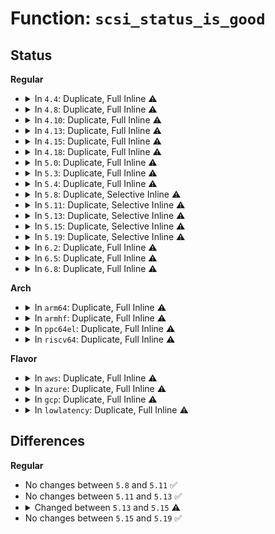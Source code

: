 # Function: <code>scsi_status_is_good</code>

## Status
<b>Regular</b>
<ul>
<li>
<details>
<summary>In <code>4.4</code>: Duplicate, Full Inline ⚠️</summary>

**Collision:** Static Duplication

**Inline:** Full

**Transformation:** False

**Instances:**

```
In drivers/scsi/scsi_lib.c (ffffffff815af04b)
Location: include/scsi/scsi.h:69
Inline: True
Inline callers:
  - drivers/scsi/scsi_lib.c:scsi_mode_sense
  - drivers/scsi/scsi_lib.c:scsi_mode_sense
```
```
In drivers/scsi/sd.c (ffffffff815bad93)
Location: include/scsi/scsi.h:69
Inline: True
Inline callers:
  - drivers/scsi/sd.c:sd_read_cache_type
  - drivers/scsi/sd.c:sd_read_cache_type
  - drivers/scsi/sd.c:sd_revalidate_disk
  - drivers/scsi/sd.c:sd_revalidate_disk
  - drivers/scsi/sd.c:sd_revalidate_disk
  - drivers/scsi/sd.c:sd_revalidate_disk
  - drivers/scsi/sd.c:sd_revalidate_disk
  - drivers/scsi/sd.c:sd_revalidate_disk
  - drivers/scsi/sd.c:sd_revalidate_disk
```
```
In drivers/scsi/sr.c (ffffffff815c042a)
Location: include/scsi/scsi.h:69
Inline: True
Inline callers:
  - drivers/scsi/sr.c:sr_check_events
  - drivers/scsi/sr.c:sr_probe
```
</details>
</li>
<li>
<details>
<summary>In <code>4.8</code>: Duplicate, Full Inline ⚠️</summary>

**Collision:** Static Duplication

**Inline:** Full

**Transformation:** False

**Instances:**

```
In drivers/scsi/scsi_lib.c (ffffffff816072e8)
Location: include/scsi/scsi.h:50
Inline: True
Inline callers:
  - drivers/scsi/scsi_lib.c:scsi_mode_sense
  - drivers/scsi/scsi_lib.c:scsi_mode_sense
```
```
In drivers/scsi/sd.c (ffffffff81616915)
Location: include/scsi/scsi.h:50
Inline: True
Inline callers:
  - drivers/scsi/sd.c:sd_revalidate_disk
  - drivers/scsi/sd.c:sd_revalidate_disk
  - drivers/scsi/sd.c:sd_revalidate_disk
  - drivers/scsi/sd.c:sd_revalidate_disk
  - drivers/scsi/sd.c:sd_revalidate_disk
  - drivers/scsi/sd.c:sd_revalidate_disk
  - drivers/scsi/sd.c:sd_revalidate_disk
  - drivers/scsi/sd.c:sd_read_cache_type
  - drivers/scsi/sd.c:sd_read_cache_type
```
```
In drivers/scsi/sr.c (ffffffff8161929e)
Location: include/scsi/scsi.h:50
Inline: True
Inline callers:
  - drivers/scsi/sr.c:sr_probe
  - drivers/scsi/sr.c:sr_check_events
```
</details>
</li>
<li>
<details>
<summary>In <code>4.10</code>: Duplicate, Full Inline ⚠️</summary>

**Collision:** Static Duplication

**Inline:** Full

**Transformation:** False

**Instances:**

```
In drivers/scsi/scsi_lib.c (ffffffff816369b0)
Location: include/scsi/scsi.h:50
Inline: True
Inline callers:
  - drivers/scsi/scsi_lib.c:scsi_mode_sense
  - drivers/scsi/scsi_lib.c:scsi_mode_sense
```
```
In drivers/scsi/sd.c (ffffffff816463b3)
Location: include/scsi/scsi.h:50
Inline: True
Inline callers:
  - drivers/scsi/sd.c:sd_revalidate_disk
  - drivers/scsi/sd.c:sd_revalidate_disk
  - drivers/scsi/sd.c:sd_revalidate_disk
  - drivers/scsi/sd.c:sd_revalidate_disk
  - drivers/scsi/sd.c:sd_revalidate_disk
  - drivers/scsi/sd.c:sd_revalidate_disk
  - drivers/scsi/sd.c:sd_revalidate_disk
  - drivers/scsi/sd.c:sd_read_cache_type
  - drivers/scsi/sd.c:sd_read_cache_type
```
```
In drivers/scsi/sr.c (ffffffff81649f2e)
Location: include/scsi/scsi.h:50
Inline: True
Inline callers:
  - drivers/scsi/sr.c:sr_probe
  - drivers/scsi/sr.c:sr_check_events
```
</details>
</li>
<li>
<details>
<summary>In <code>4.13</code>: Duplicate, Full Inline ⚠️</summary>

**Collision:** Static Duplication

**Inline:** Full

**Transformation:** False

**Instances:**

```
In drivers/scsi/scsi_lib.c (ffffffff81649489)
Location: include/scsi/scsi.h:40
Inline: True
Inline callers:
  - drivers/scsi/scsi_lib.c:scsi_mode_sense
  - drivers/scsi/scsi_lib.c:scsi_mode_sense
```
```
In drivers/scsi/sd.c (ffffffff8165af3b)
Location: include/scsi/scsi.h:40
Inline: True
Inline callers:
  - drivers/scsi/sd.c:sd_revalidate_disk
  - drivers/scsi/sd.c:sd_revalidate_disk
  - drivers/scsi/sd.c:sd_revalidate_disk
  - drivers/scsi/sd.c:sd_revalidate_disk
  - drivers/scsi/sd.c:sd_revalidate_disk
  - drivers/scsi/sd.c:sd_revalidate_disk
  - drivers/scsi/sd.c:sd_revalidate_disk
  - drivers/scsi/sd.c:sd_read_cache_type
  - drivers/scsi/sd.c:sd_read_cache_type
```
```
In drivers/scsi/sr.c (ffffffff8165e9f7)
Location: include/scsi/scsi.h:40
Inline: True
Inline callers:
  - drivers/scsi/sr.c:sr_probe
  - drivers/scsi/sr.c:sr_check_events
```
</details>
</li>
<li>
<details>
<summary>In <code>4.15</code>: Duplicate, Full Inline ⚠️</summary>

**Collision:** Static Duplication

**Inline:** Full

**Transformation:** False

**Instances:**

```
In drivers/scsi/scsi_lib.c (ffffffff816b26a9)
Location: include/scsi/scsi.h:41
Inline: True
Inline callers:
  - drivers/scsi/scsi_lib.c:scsi_mode_sense
  - drivers/scsi/scsi_lib.c:scsi_mode_sense
```
```
In drivers/scsi/sd.c (ffffffff816c458b)
Location: include/scsi/scsi.h:41
Inline: True
Inline callers:
  - drivers/scsi/sd.c:sd_revalidate_disk
  - drivers/scsi/sd.c:sd_revalidate_disk
  - drivers/scsi/sd.c:sd_revalidate_disk
  - drivers/scsi/sd.c:sd_revalidate_disk
  - drivers/scsi/sd.c:sd_revalidate_disk
  - drivers/scsi/sd.c:sd_revalidate_disk
  - drivers/scsi/sd.c:sd_revalidate_disk
  - drivers/scsi/sd.c:sd_read_cache_type
  - drivers/scsi/sd.c:sd_read_cache_type
```
```
In drivers/scsi/sr.c (ffffffff816c7e0c)
Location: include/scsi/scsi.h:41
Inline: True
Inline callers:
  - drivers/scsi/sr.c:sr_probe
  - drivers/scsi/sr.c:sr_check_events
```
</details>
</li>
<li>
<details>
<summary>In <code>4.18</code>: Duplicate, Full Inline ⚠️</summary>

**Collision:** Static Duplication

**Inline:** Full

**Transformation:** False

**Instances:**

```
In drivers/scsi/scsi_lib.c (ffffffff816ee85f)
Location: include/scsi/scsi.h:41
Inline: True
Inline callers:
  - drivers/scsi/scsi_lib.c:scsi_mode_sense
  - drivers/scsi/scsi_lib.c:scsi_mode_sense
  - drivers/scsi/scsi_lib.c:scsi_io_completion
```
```
In drivers/scsi/sd.c (ffffffff81700b64)
Location: include/scsi/scsi.h:41
Inline: True
Inline callers:
  - drivers/scsi/sd.c:sd_revalidate_disk
  - drivers/scsi/sd.c:sd_revalidate_disk
  - drivers/scsi/sd.c:sd_revalidate_disk
  - drivers/scsi/sd.c:sd_revalidate_disk
  - drivers/scsi/sd.c:sd_revalidate_disk
  - drivers/scsi/sd.c:sd_revalidate_disk
  - drivers/scsi/sd.c:sd_revalidate_disk
  - drivers/scsi/sd.c:sd_read_cache_type
  - drivers/scsi/sd.c:sd_read_cache_type
```
```
In drivers/scsi/sr.c (ffffffff817047b7)
Location: include/scsi/scsi.h:41
Inline: True
Inline callers:
  - drivers/scsi/sr.c:sr_probe
  - drivers/scsi/sr.c:sr_check_events
```
</details>
</li>
<li>
<details>
<summary>In <code>5.0</code>: Duplicate, Full Inline ⚠️</summary>

**Collision:** Static Duplication

**Inline:** Full

**Transformation:** False

**Instances:**

```
In drivers/scsi/scsi_lib.c (ffffffff817123ff)
Location: include/scsi/scsi.h:41
Inline: True
Inline callers:
  - drivers/scsi/scsi_lib.c:scsi_mode_sense
  - drivers/scsi/scsi_lib.c:scsi_mode_sense
  - drivers/scsi/scsi_lib.c:scsi_io_completion
```
```
In drivers/scsi/sd.c (ffffffff81723904)
Location: include/scsi/scsi.h:41
Inline: True
Inline callers:
  - drivers/scsi/sd.c:sd_revalidate_disk
  - drivers/scsi/sd.c:sd_revalidate_disk
  - drivers/scsi/sd.c:sd_revalidate_disk
  - drivers/scsi/sd.c:sd_revalidate_disk
  - drivers/scsi/sd.c:sd_revalidate_disk
  - drivers/scsi/sd.c:sd_revalidate_disk
  - drivers/scsi/sd.c:sd_revalidate_disk
  - drivers/scsi/sd.c:sd_read_cache_type
  - drivers/scsi/sd.c:sd_read_cache_type
```
```
In drivers/scsi/sr.c (ffffffff81726c2e)
Location: include/scsi/scsi.h:41
Inline: True
Inline callers:
  - drivers/scsi/sr.c:sr_probe
  - drivers/scsi/sr.c:sr_check_events
```
</details>
</li>
<li>
<details>
<summary>In <code>5.3</code>: Duplicate, Full Inline ⚠️</summary>

**Collision:** Static Duplication

**Inline:** Full

**Transformation:** False

**Instances:**

```
In drivers/scsi/scsi_lib.c (ffffffff8174dd6f)
Location: include/scsi/scsi.h:41
Inline: True
Inline callers:
  - drivers/scsi/scsi_lib.c:scsi_mode_sense
  - drivers/scsi/scsi_lib.c:scsi_mode_sense
  - drivers/scsi/scsi_lib.c:scsi_io_completion
```
```
In drivers/scsi/sd.c (ffffffff8175f27d)
Location: include/scsi/scsi.h:41
Inline: True
Inline callers:
  - drivers/scsi/sd.c:sd_revalidate_disk
  - drivers/scsi/sd.c:sd_revalidate_disk
  - drivers/scsi/sd.c:sd_revalidate_disk
  - drivers/scsi/sd.c:sd_revalidate_disk
  - drivers/scsi/sd.c:sd_read_cache_type
  - drivers/scsi/sd.c:sd_read_cache_type
  - drivers/scsi/sd.c:sd_spinup_disk
  - drivers/scsi/sd.c:sd_spinup_disk
  - drivers/scsi/sd.c:sd_spinup_disk
```
```
In drivers/scsi/sr.c (ffffffff81762361)
Location: include/scsi/scsi.h:41
Inline: True
Inline callers:
  - drivers/scsi/sr.c:sr_probe
  - drivers/scsi/sr.c:sr_check_events
```
</details>
</li>
<li>
<details>
<summary>In <code>5.4</code>: Duplicate, Full Inline ⚠️</summary>

**Collision:** Static Duplication

**Inline:** Full

**Transformation:** False

**Instances:**

```
In drivers/scsi/scsi_lib.c (ffffffff81771f1f)
Location: include/scsi/scsi.h:41
Inline: True
Inline callers:
  - drivers/scsi/scsi_lib.c:scsi_mode_sense
  - drivers/scsi/scsi_lib.c:scsi_mode_sense
  - drivers/scsi/scsi_lib.c:scsi_io_completion
```
```
In drivers/scsi/sd.c (ffffffff817831ba)
Location: include/scsi/scsi.h:41
Inline: True
Inline callers:
  - drivers/scsi/sd.c:sd_revalidate_disk
  - drivers/scsi/sd.c:sd_revalidate_disk
  - drivers/scsi/sd.c:sd_revalidate_disk
  - drivers/scsi/sd.c:sd_revalidate_disk
  - drivers/scsi/sd.c:sd_read_cache_type
  - drivers/scsi/sd.c:sd_read_cache_type
  - drivers/scsi/sd.c:sd_spinup_disk
  - drivers/scsi/sd.c:sd_spinup_disk
  - drivers/scsi/sd.c:sd_spinup_disk
```
```
In drivers/scsi/sr.c (ffffffff81786351)
Location: include/scsi/scsi.h:41
Inline: True
Inline callers:
  - drivers/scsi/sr.c:sr_probe
  - drivers/scsi/sr.c:sr_check_events
```
</details>
</li>
<li>
<details>
<summary>In <code>5.8</code>: Duplicate, Selective Inline ⚠️</summary>

```c
int scsi_status_is_good(int status);
```

**Collision:** Static Duplication

**Inline:** Selective

**Transformation:** False

**Instances:**

```
In drivers/scsi/scsi_lib.c (ffffffff81836487)
Location: include/scsi/scsi.h:41
Inline: True
Inline callers:
  - drivers/scsi/scsi_lib.c:scsi_mode_sense
  - drivers/scsi/scsi_lib.c:scsi_mode_sense
  - drivers/scsi/scsi_lib.c:scsi_result_to_blk_status
```
```
In drivers/scsi/sd.c (ffffffff8184502c)
Location: include/scsi/scsi.h:41
Inline: True
Inline callers:
  - drivers/scsi/sd.c:sd_read_app_tag_own
  - drivers/scsi/sd.c:sd_read_cache_type
  - drivers/scsi/sd.c:sd_read_cache_type
  - drivers/scsi/sd.c:sd_read_write_protect_flag
  - drivers/scsi/sd.c:sd_read_write_protect_flag
  - drivers/scsi/sd.c:sd_read_write_protect_flag
  - drivers/scsi/sd.c:sd_spinup_disk
  - drivers/scsi/sd.c:sd_spinup_disk
Direct callers:
  - drivers/scsi/sd.c:sd_spinup_disk
```
```
In drivers/scsi/sr.c (ffffffff8184a3fd)
Location: include/scsi/scsi.h:41
Inline: True
Inline callers:
  - drivers/scsi/sr.c:get_capabilities
  - drivers/scsi/sr.c:sr_check_events
```
**Symbols:**

```
ffffffff81841920-ffffffff81841940: scsi_status_is_good (STB_LOCAL)
```
</details>
</li>
<li>
<details>
<summary>In <code>5.11</code>: Duplicate, Selective Inline ⚠️</summary>

```c
int scsi_status_is_good(int status);
```

**Collision:** Static Duplication

**Inline:** Selective

**Transformation:** False

**Instances:**

```
In drivers/scsi/scsi_lib.c (ffffffff81846f57)
Location: include/scsi/scsi.h:41
Inline: True
Inline callers:
  - drivers/scsi/scsi_lib.c:scsi_mode_sense
  - drivers/scsi/scsi_lib.c:scsi_mode_sense
  - drivers/scsi/scsi_lib.c:scsi_result_to_blk_status
```
```
In drivers/scsi/sd.c (ffffffff81855321)
Location: include/scsi/scsi.h:41
Inline: True
Inline callers:
  - drivers/scsi/sd.c:sd_read_app_tag_own
  - drivers/scsi/sd.c:sd_read_cache_type
  - drivers/scsi/sd.c:sd_read_cache_type
  - drivers/scsi/sd.c:sd_read_write_protect_flag
  - drivers/scsi/sd.c:sd_read_write_protect_flag
  - drivers/scsi/sd.c:sd_read_write_protect_flag
  - drivers/scsi/sd.c:sd_spinup_disk
  - drivers/scsi/sd.c:sd_spinup_disk
Direct callers:
  - drivers/scsi/sd.c:sd_spinup_disk
```
```
In drivers/scsi/sr.c (ffffffff8185a8fd)
Location: include/scsi/scsi.h:41
Inline: True
Inline callers:
  - drivers/scsi/sr.c:get_capabilities
  - drivers/scsi/sr.c:sr_check_events
```
**Symbols:**

```
ffffffff81851e40-ffffffff81851e60: scsi_status_is_good (STB_LOCAL)
```
</details>
</li>
<li>
<details>
<summary>In <code>5.13</code>: Duplicate, Selective Inline ⚠️</summary>

```c
int scsi_status_is_good(int status);
```

**Collision:** Static Duplication

**Inline:** Selective

**Transformation:** False

**Instances:**

```
In drivers/scsi/scsi_lib.c (ffffffff8182a13f)
Location: include/scsi/scsi.h:41
Inline: True
Inline callers:
  - drivers/scsi/scsi_lib.c:scsi_mode_sense
  - drivers/scsi/scsi_lib.c:scsi_mode_sense
  - drivers/scsi/scsi_lib.c:scsi_io_completion
  - drivers/scsi/scsi_lib.c:scsi_result_to_blk_status
```
```
In drivers/scsi/sd.c (ffffffff818393fb)
Location: include/scsi/scsi.h:41
Inline: True
Inline callers:
  - drivers/scsi/sd.c:sd_spinup_disk
  - drivers/scsi/sd.c:sd_spinup_disk
Direct callers:
  - drivers/scsi/sd.c:sd_spinup_disk
```
```
In drivers/scsi/sr.c (ffffffff8183d418)
Location: include/scsi/scsi.h:41
Inline: True
Inline callers:
  - drivers/scsi/sr.c:sr_check_events
```
**Symbols:**

```
ffffffff81834ec0-ffffffff81834eec: scsi_status_is_good (STB_LOCAL)
```
</details>
</li>
<li>
<details>
<summary>In <code>5.15</code>: Duplicate, Selective Inline ⚠️</summary>

```c
bool scsi_status_is_good(int status);
```

**Collision:** Static Duplication

**Inline:** Selective

**Transformation:** False

**Instances:**

```
In drivers/scsi/scsi_lib.c (ffffffff818b5902)
Location: include/scsi/scsi.h:196
Inline: True
Inline callers:
  - drivers/scsi/scsi_lib.c:scsi_mode_sense
  - drivers/scsi/scsi_lib.c:scsi_mode_sense
  - drivers/scsi/scsi_lib.c:scsi_result_to_blk_status
  - drivers/scsi/scsi_lib.c:scsi_result_to_blk_status
```
```
In drivers/scsi/sd.c (ffffffff818c5a15)
Location: include/scsi/scsi.h:196
Inline: True
Inline callers:
  - drivers/scsi/sd.c:sd_spinup_disk
  - drivers/scsi/sd.c:sd_spinup_disk
  - drivers/scsi/sd.c:sd_spinup_disk
  - drivers/scsi/sd.c:sd_spinup_disk
Direct callers:
  - drivers/scsi/sd.c:sd_spinup_disk
```
```
In drivers/scsi/sr.c (ffffffff818c9f83)
Location: include/scsi/scsi.h:196
Inline: True
Inline callers:
  - drivers/scsi/sr.c:sr_check_events
```
**Symbols:**

```
ffffffff818c2680-ffffffff818c26bc: scsi_status_is_good (STB_LOCAL)
```
</details>
</li>
<li>
<details>
<summary>In <code>5.19</code>: Duplicate, Selective Inline ⚠️</summary>

```c
bool scsi_status_is_good(int status);
```

**Collision:** Static Duplication

**Inline:** Selective

**Transformation:** False

**Instances:**

```
In drivers/scsi/scsi_lib.c (ffffffff81a00e1d)
Location: include/scsi/scsi.h:196
Inline: True
Inline callers:
  - drivers/scsi/scsi_lib.c:scsi_mode_sense
  - drivers/scsi/scsi_lib.c:scsi_mode_sense
  - drivers/scsi/scsi_lib.c:scsi_result_to_blk_status
  - drivers/scsi/scsi_lib.c:scsi_result_to_blk_status
```
```
In drivers/scsi/sd.c (ffffffff81a124dc)
Location: include/scsi/scsi.h:196
Inline: True
Inline callers:
  - drivers/scsi/sd.c:sd_spinup_disk
  - drivers/scsi/sd.c:sd_spinup_disk
  - drivers/scsi/sd.c:sd_spinup_disk
  - drivers/scsi/sd.c:sd_spinup_disk
Direct callers:
  - drivers/scsi/sd.c:sd_spinup_disk
```
```
In drivers/scsi/sr.c (ffffffff81a17309)
Location: include/scsi/scsi.h:196
Inline: True
Inline callers:
  - drivers/scsi/sr.c:sr_check_events
```
**Symbols:**

```
ffffffff81a0f2d0-ffffffff81a0f320: scsi_status_is_good (STB_LOCAL)
```
</details>
</li>
<li>
<details>
<summary>In <code>6.2</code>: Duplicate, Full Inline ⚠️</summary>

**Collision:** Static Duplication

**Inline:** Full

**Transformation:** False

**Instances:**

```
In drivers/scsi/scsi_lib.c (ffffffff81b7f27d)
Location: include/scsi/scsi.h:197
Inline: True
Inline callers:
  - drivers/scsi/scsi_lib.c:scsi_mode_sense
  - drivers/scsi/scsi_lib.c:scsi_mode_sense
  - drivers/scsi/scsi_lib.c:scsi_io_completion
  - drivers/scsi/scsi_lib.c:scsi_io_completion
```
```
In drivers/scsi/sd.c (ffffffff81b927d9)
Location: include/scsi/scsi.h:197
Inline: True
Inline callers:
  - drivers/scsi/sd.c:sd_spinup_disk
  - drivers/scsi/sd.c:sd_spinup_disk
  - drivers/scsi/sd.c:sd_spinup_disk
  - drivers/scsi/sd.c:sd_spinup_disk
  - drivers/scsi/sd.c:sd_spinup_disk
  - drivers/scsi/sd.c:sd_spinup_disk
```
```
In drivers/scsi/sr.c (ffffffff81b98219)
Location: include/scsi/scsi.h:197
Inline: True
Inline callers:
  - drivers/scsi/sr.c:sr_check_events
```
</details>
</li>
<li>
<details>
<summary>In <code>6.5</code>: Duplicate, Full Inline ⚠️</summary>

**Collision:** Static Duplication

**Inline:** Full

**Transformation:** False

**Instances:**

```
In drivers/scsi/scsi_lib.c (ffffffff81bd322c)
Location: include/scsi/scsi.h:197
Inline: True
Inline callers:
  - drivers/scsi/scsi_lib.c:scsi_mode_sense
  - drivers/scsi/scsi_lib.c:scsi_mode_sense
```
```
In drivers/scsi/sd.c (ffffffff81be8cf4)
Location: include/scsi/scsi.h:197
Inline: True
Inline callers:
  - drivers/scsi/sd.c:sd_spinup_disk
  - drivers/scsi/sd.c:sd_spinup_disk
  - drivers/scsi/sd.c:sd_spinup_disk
  - drivers/scsi/sd.c:sd_spinup_disk
```
```
In drivers/scsi/sr.c (ffffffff81bee7b6)
Location: include/scsi/scsi.h:197
Inline: True
Inline callers:
  - drivers/scsi/sr.c:sr_check_events
```
</details>
</li>
<li>
<details>
<summary>In <code>6.8</code>: Duplicate, Full Inline ⚠️</summary>

**Collision:** Static Duplication

**Inline:** Full

**Transformation:** False

**Instances:**

```
In drivers/scsi/scsi_lib.c (ffffffff81c27eac)
Location: include/scsi/scsi.h:200
Inline: True
Inline callers:
  - drivers/scsi/scsi_lib.c:scsi_mode_sense
  - drivers/scsi/scsi_lib.c:scsi_mode_sense
```
```
In drivers/scsi/sd.c (ffffffff81c3e254)
Location: include/scsi/scsi.h:200
Inline: True
Inline callers:
  - drivers/scsi/sd.c:sd_spinup_disk
  - drivers/scsi/sd.c:sd_spinup_disk
  - drivers/scsi/sd.c:sd_spinup_disk
  - drivers/scsi/sd.c:sd_spinup_disk
```
```
In drivers/scsi/sr.c (ffffffff81c43e97)
Location: include/scsi/scsi.h:200
Inline: True
Inline callers:
  - drivers/scsi/sr.c:sr_check_events
```
</details>
</li>
</ul>
<b>Arch</b>
<ul>
<li>
<details>
<summary>In <code>arm64</code>: Duplicate, Full Inline ⚠️</summary>

**Collision:** Static Duplication

**Inline:** Full

**Transformation:** False

**Instances:**

```
In drivers/scsi/scsi_lib.c (ffff8000109757d8)
Location: include/scsi/scsi.h:41
Inline: True
Inline callers:
  - drivers/scsi/scsi_lib.c:scsi_mode_sense
  - drivers/scsi/scsi_lib.c:scsi_mode_sense
  - drivers/scsi/scsi_lib.c:scsi_io_completion
```
```
In drivers/scsi/sd.c (ffff800010989d00)
Location: include/scsi/scsi.h:41
Inline: True
Inline callers:
  - drivers/scsi/sd.c:sd_revalidate_disk
  - drivers/scsi/sd.c:sd_revalidate_disk
  - drivers/scsi/sd.c:sd_revalidate_disk
  - drivers/scsi/sd.c:sd_revalidate_disk
  - drivers/scsi/sd.c:sd_read_cache_type
  - drivers/scsi/sd.c:sd_read_cache_type
  - drivers/scsi/sd.c:sd_spinup_disk
  - drivers/scsi/sd.c:sd_spinup_disk
  - drivers/scsi/sd.c:sd_spinup_disk
```
```
In drivers/scsi/sr.c (ffff80001098ca54)
Location: include/scsi/scsi.h:41
Inline: True
Inline callers:
  - drivers/scsi/sr.c:sr_probe
  - drivers/scsi/sr.c:sr_check_events
```
</details>
</li>
<li>
<details>
<summary>In <code>armhf</code>: Duplicate, Full Inline ⚠️</summary>

**Collision:** Static Duplication

**Inline:** Full

**Transformation:** False

**Instances:**

```
In drivers/scsi/scsi_lib.c (c0a49c40)
Location: include/scsi/scsi.h:41
Inline: True
Inline callers:
  - drivers/scsi/scsi_lib.c:scsi_mode_sense
  - drivers/scsi/scsi_lib.c:scsi_mode_sense
  - drivers/scsi/scsi_lib.c:scsi_io_completion
```
```
In drivers/scsi/sd.c (c0a5bf18)
Location: include/scsi/scsi.h:41
Inline: True
Inline callers:
  - drivers/scsi/sd.c:sd_revalidate_disk
  - drivers/scsi/sd.c:sd_revalidate_disk
  - drivers/scsi/sd.c:sd_revalidate_disk
  - drivers/scsi/sd.c:sd_revalidate_disk
  - drivers/scsi/sd.c:sd_read_cache_type
  - drivers/scsi/sd.c:sd_read_cache_type
  - drivers/scsi/sd.c:sd_spinup_disk
  - drivers/scsi/sd.c:sd_spinup_disk
  - drivers/scsi/sd.c:sd_spinup_disk
```
```
In drivers/scsi/sr.c (c0a5efe4)
Location: include/scsi/scsi.h:41
Inline: True
Inline callers:
  - drivers/scsi/sr.c:sr_probe
  - drivers/scsi/sr.c:sr_check_events
```
</details>
</li>
<li>
<details>
<summary>In <code>ppc64el</code>: Duplicate, Full Inline ⚠️</summary>

**Collision:** Static Duplication

**Inline:** Full

**Transformation:** False

**Instances:**

```
In drivers/scsi/scsi_lib.c (c000000000a2f5e4)
Location: include/scsi/scsi.h:41
Inline: True
Inline callers:
  - drivers/scsi/scsi_lib.c:scsi_mode_sense
  - drivers/scsi/scsi_lib.c:scsi_mode_sense
  - drivers/scsi/scsi_lib.c:scsi_io_completion
```
```
In drivers/scsi/sd.c (c000000000a4a0d0)
Location: include/scsi/scsi.h:41
Inline: True
Inline callers:
  - drivers/scsi/sd.c:sd_revalidate_disk
  - drivers/scsi/sd.c:sd_revalidate_disk
  - drivers/scsi/sd.c:sd_revalidate_disk
  - drivers/scsi/sd.c:sd_revalidate_disk
  - drivers/scsi/sd.c:sd_read_cache_type
  - drivers/scsi/sd.c:sd_read_cache_type
  - drivers/scsi/sd.c:sd_spinup_disk
  - drivers/scsi/sd.c:sd_spinup_disk
  - drivers/scsi/sd.c:sd_spinup_disk
```
```
In drivers/scsi/sr.c (c000000000a4e094)
Location: include/scsi/scsi.h:41
Inline: True
Inline callers:
  - drivers/scsi/sr.c:sr_probe
  - drivers/scsi/sr.c:sr_check_events
```
</details>
</li>
<li>
<details>
<summary>In <code>riscv64</code>: Duplicate, Full Inline ⚠️</summary>

**Collision:** Static Duplication

**Inline:** Full

**Transformation:** False

**Instances:**

```
In drivers/scsi/scsi_lib.c (ffffffe0005ddc5e)
Location: include/scsi/scsi.h:41
Inline: True
Inline callers:
  - drivers/scsi/scsi_lib.c:scsi_mode_sense
  - drivers/scsi/scsi_lib.c:scsi_mode_sense
  - drivers/scsi/scsi_lib.c:scsi_io_completion
```
```
In drivers/scsi/sd.c (ffffffe0005edff2)
Location: include/scsi/scsi.h:41
Inline: True
Inline callers:
  - drivers/scsi/sd.c:sd_revalidate_disk
  - drivers/scsi/sd.c:sd_revalidate_disk
  - drivers/scsi/sd.c:sd_revalidate_disk
  - drivers/scsi/sd.c:sd_revalidate_disk
  - drivers/scsi/sd.c:sd_read_cache_type
  - drivers/scsi/sd.c:sd_read_cache_type
  - drivers/scsi/sd.c:sd_spinup_disk
  - drivers/scsi/sd.c:sd_spinup_disk
  - drivers/scsi/sd.c:sd_spinup_disk
```
```
In drivers/scsi/sr.c (ffffffe0005f157c)
Location: include/scsi/scsi.h:41
Inline: True
Inline callers:
  - drivers/scsi/sr.c:sr_probe
  - drivers/scsi/sr.c:sr_check_events
```
</details>
</li>
</ul>
<b>Flavor</b>
<ul>
<li>
<details>
<summary>In <code>aws</code>: Duplicate, Full Inline ⚠️</summary>

**Collision:** Static Duplication

**Inline:** Full

**Transformation:** False

**Instances:**

```
In drivers/scsi/scsi_lib.c (ffffffff8172660f)
Location: include/scsi/scsi.h:41
Inline: True
Inline callers:
  - drivers/scsi/scsi_lib.c:scsi_mode_sense
  - drivers/scsi/scsi_lib.c:scsi_mode_sense
  - drivers/scsi/scsi_lib.c:scsi_io_completion
```
```
In drivers/scsi/sd.c (ffffffff817378aa)
Location: include/scsi/scsi.h:41
Inline: True
Inline callers:
  - drivers/scsi/sd.c:sd_revalidate_disk
  - drivers/scsi/sd.c:sd_revalidate_disk
  - drivers/scsi/sd.c:sd_revalidate_disk
  - drivers/scsi/sd.c:sd_revalidate_disk
  - drivers/scsi/sd.c:sd_read_cache_type
  - drivers/scsi/sd.c:sd_read_cache_type
  - drivers/scsi/sd.c:sd_spinup_disk
  - drivers/scsi/sd.c:sd_spinup_disk
  - drivers/scsi/sd.c:sd_spinup_disk
```
```
In drivers/scsi/sr.c (ffffffff8173aa41)
Location: include/scsi/scsi.h:41
Inline: True
Inline callers:
  - drivers/scsi/sr.c:sr_probe
  - drivers/scsi/sr.c:sr_check_events
```
</details>
</li>
<li>
<details>
<summary>In <code>azure</code>: Duplicate, Full Inline ⚠️</summary>

**Collision:** Static Duplication

**Inline:** Full

**Transformation:** False

**Instances:**

```
In drivers/scsi/scsi_lib.c (ffffffff816ffa3f)
Location: include/scsi/scsi.h:41
Inline: True
Inline callers:
  - drivers/scsi/scsi_lib.c:scsi_mode_sense
  - drivers/scsi/scsi_lib.c:scsi_mode_sense
  - drivers/scsi/scsi_lib.c:scsi_io_completion
```
```
In drivers/scsi/sd.c (ffffffff8171954a)
Location: include/scsi/scsi.h:41
Inline: True
Inline callers:
  - drivers/scsi/sd.c:sd_revalidate_disk
  - drivers/scsi/sd.c:sd_revalidate_disk
  - drivers/scsi/sd.c:sd_revalidate_disk
  - drivers/scsi/sd.c:sd_revalidate_disk
  - drivers/scsi/sd.c:sd_read_cache_type
  - drivers/scsi/sd.c:sd_read_cache_type
  - drivers/scsi/sd.c:sd_spinup_disk
  - drivers/scsi/sd.c:sd_spinup_disk
  - drivers/scsi/sd.c:sd_spinup_disk
```
```
In drivers/scsi/sr.c (ffffffff8171c6e1)
Location: include/scsi/scsi.h:41
Inline: True
Inline callers:
  - drivers/scsi/sr.c:sr_probe
  - drivers/scsi/sr.c:sr_check_events
```
</details>
</li>
<li>
<details>
<summary>In <code>gcp</code>: Duplicate, Full Inline ⚠️</summary>

**Collision:** Static Duplication

**Inline:** Full

**Transformation:** False

**Instances:**

```
In drivers/scsi/scsi_lib.c (ffffffff817653df)
Location: include/scsi/scsi.h:41
Inline: True
Inline callers:
  - drivers/scsi/scsi_lib.c:scsi_mode_sense
  - drivers/scsi/scsi_lib.c:scsi_mode_sense
  - drivers/scsi/scsi_lib.c:scsi_io_completion
```
```
In drivers/scsi/sd.c (ffffffff8177803a)
Location: include/scsi/scsi.h:41
Inline: True
Inline callers:
  - drivers/scsi/sd.c:sd_revalidate_disk
  - drivers/scsi/sd.c:sd_revalidate_disk
  - drivers/scsi/sd.c:sd_revalidate_disk
  - drivers/scsi/sd.c:sd_revalidate_disk
  - drivers/scsi/sd.c:sd_read_cache_type
  - drivers/scsi/sd.c:sd_read_cache_type
  - drivers/scsi/sd.c:sd_spinup_disk
  - drivers/scsi/sd.c:sd_spinup_disk
  - drivers/scsi/sd.c:sd_spinup_disk
```
```
In drivers/scsi/sr.c (ffffffff8177b1d1)
Location: include/scsi/scsi.h:41
Inline: True
Inline callers:
  - drivers/scsi/sr.c:sr_probe
  - drivers/scsi/sr.c:sr_check_events
```
</details>
</li>
<li>
<details>
<summary>In <code>lowlatency</code>: Duplicate, Full Inline ⚠️</summary>

**Collision:** Static Duplication

**Inline:** Full

**Transformation:** False

**Instances:**

```
In drivers/scsi/scsi_lib.c (ffffffff81780a6f)
Location: include/scsi/scsi.h:41
Inline: True
Inline callers:
  - drivers/scsi/scsi_lib.c:scsi_mode_sense
  - drivers/scsi/scsi_lib.c:scsi_mode_sense
  - drivers/scsi/scsi_lib.c:scsi_io_completion
```
```
In drivers/scsi/sd.c (ffffffff81791e5a)
Location: include/scsi/scsi.h:41
Inline: True
Inline callers:
  - drivers/scsi/sd.c:sd_revalidate_disk
  - drivers/scsi/sd.c:sd_revalidate_disk
  - drivers/scsi/sd.c:sd_revalidate_disk
  - drivers/scsi/sd.c:sd_revalidate_disk
  - drivers/scsi/sd.c:sd_read_cache_type
  - drivers/scsi/sd.c:sd_read_cache_type
  - drivers/scsi/sd.c:sd_spinup_disk
  - drivers/scsi/sd.c:sd_spinup_disk
  - drivers/scsi/sd.c:sd_spinup_disk
```
```
In drivers/scsi/sr.c (ffffffff81794d3f)
Location: include/scsi/scsi.h:41
Inline: True
Inline callers:
  - drivers/scsi/sr.c:sr_probe
  - drivers/scsi/sr.c:sr_check_events
```
</details>
</li>
</ul>

## Differences
<b>Regular</b>
<ul>
<li>
No changes between <code>5.8</code> and <code>5.11</code> ✅
</li>
<li>
No changes between <code>5.11</code> and <code>5.13</code> ✅
</li>
<li>
<details>
<summary>Changed between <code>5.13</code> and <code>5.15</code> ⚠️</summary>
<ul>
<li>
<b>Return type changed. </b>
<code>int</code> ➡️ <code>bool</code>
</li>
</ul>
</details>
</li>
<li>
No changes between <code>5.15</code> and <code>5.19</code> ✅
</li>
</ul>

